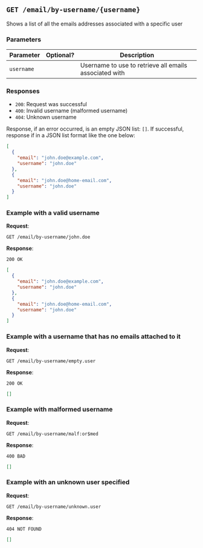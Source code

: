 ## `GET /email/by-username/{username}`

Shows a list of all the emails addresses associated with a specific user

### Parameters

| Parameter  | Optional?    | Description                                            |
|------------|--------------|--------------------------------------------------------|
| `username` |              | Username to use to retrieve all emails associated with |

### Responses

- `200`: Request was successful
- `400`: Invalid username (malformed username)
- `404`: Unknown username

Response, if an error occurred, is an empty JSON list: `[]`. If successful, response if in a JSON list format like the one below:

```json
[
  {
    "email": "john.doe@example.com",
    "username": "john.doe"
  },
  {
    "email": "john.doe@home-email.com",
    "username": "john.doe"
  }
]
```


### Example with a valid username

**Request**:

`GET /email/by-username/john.doe`

**Response**:

`200 OK`

```json
[
  {
    "email": "john.doe@example.com",
    "username": "john.doe"
  },
  {
    "email": "john.doe@home-email.com",
    "username": "john.doe"
  }
]
```

### Example with a username that has no emails attached to it

**Request**:

`GET /email/by-username/empty.user`

**Response**:

`200 OK`

```json
[]
```

### Example with malformed username

**Request**:

`GET /email/by-username/malf:or$med`

**Response**:

`400 BAD`

```json
[]
```


### Example with an unknown user specified

**Request**:

`GET /email/by-username/unknown.user`

**Response**:

`404 NOT FOUND`

```json
[]
```
